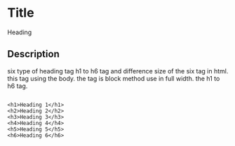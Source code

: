 # Title

Heading

## Description

 six type of heading tag h1 to h6 tag and difference size of the six tag in html. this tag using the body. the tag is block method use in full width. the h1 to h6 tag.

```

<h1>Heading 1</h1>
<h2>Heading 2</h2>
<h3>Heading 3</h3>
<h4>Heading 4</h4>
<h5>Heading 5</h5>
<h6>Heading 6</h6>

```
